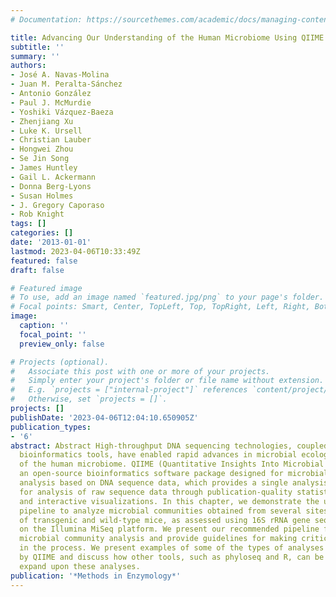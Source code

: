 ```yaml
---
# Documentation: https://sourcethemes.com/academic/docs/managing-content/

title: Advancing Our Understanding of the Human Microbiome Using QIIME
subtitle: ''
summary: ''
authors:
- José A. Navas-Molina
- Juan M. Peralta-Sánchez
- Antonio González
- Paul J. McMurdie
- Yoshiki Vázquez-Baeza
- Zhenjiang Xu
- Luke K. Ursell
- Christian Lauber
- Hongwei Zhou
- Se Jin Song
- James Huntley
- Gail L. Ackermann
- Donna Berg-Lyons
- Susan Holmes
- J. Gregory Caporaso
- Rob Knight
tags: []
categories: []
date: '2013-01-01'
lastmod: 2023-04-06T10:33:49Z
featured: false
draft: false

# Featured image
# To use, add an image named `featured.jpg/png` to your page's folder.
# Focal points: Smart, Center, TopLeft, Top, TopRight, Left, Right, BottomLeft, Bottom, BottomRight.
image:
  caption: ''
  focal_point: ''
  preview_only: false

# Projects (optional).
#   Associate this post with one or more of your projects.
#   Simply enter your project's folder or file name without extension.
#   E.g. `projects = ["internal-project"]` references `content/project/deep-learning/index.md`.
#   Otherwise, set `projects = []`.
projects: []
publishDate: '2023-04-06T12:04:10.650905Z'
publication_types:
- '6'
abstract: Abstract High-throughput DNA sequencing technologies, coupled with advanced
  bioinformatics tools, have enabled rapid advances in microbial ecology and our understanding
  of the human microbiome. QIIME (Quantitative Insights Into Microbial Ecology) is
  an open-source bioinformatics software package designed for microbial community
  analysis based on DNA sequence data, which provides a single analysis framework
  for analysis of raw sequence data through publication-quality statistical analyses
  and interactive visualizations. In this chapter, we demonstrate the use of the QIIME
  pipeline to analyze microbial communities obtained from several sites on the bodies
  of transgenic and wild-type mice, as assessed using 16S rRNA gene sequences generated
  on the Illumina MiSeq platform. We present our recommended pipeline for performing
  microbial community analysis and provide guidelines for making critical choices
  in the process. We present examples of some of the types of analyses that are enabled
  by QIIME and discuss how other tools, such as phyloseq and R, can be applied to
  expand upon these analyses.
publication: '*Methods in Enzymology*'
---
```

